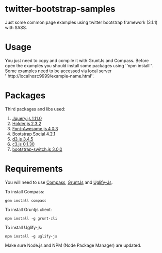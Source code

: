 twitter-bootstrap-samples
=========================

Just some common page examples using twitter bootstrap framework (3.1.1)
with SASS.

Usage
=====

You just need to copy and compile it with GruntJs and Compass.
Before open the examples you should install some packages using ''npm install''.
Some examples need to be accessed via local server ''http://localhost:9999/example-name.html''.

Packages
========

Third packages and libs used:

1. [Jquery.js 1.11.0](http://code.jquery.com/jquery-1.11.0.js)
2. [Holder.js 2.3.2](https://github.com/imsky/holder)
3. [Font-Awesome.js 4.0.3](https://github.com/FortAwesome/Font-Awesome)
4. [Bootstrap Social 4.2.1](https://github.com/lipis/bootstrap-social)
5. [d3.js 3.4.5](https://github.com/mbostock/d3)
6. [c3.js 0.1.30](https://github.com/masayuki0812/c3)
7. [bootstrap-switch.js 3.0.0](https://github.com/nostalgiaz/bootstrap-switch)

Requirements
=====

You will need to use [Compass](http://compass-style.org/), [GruntJs](gruntjs.com)
and [Uglify-Js](https://github.com/mishoo/UglifyJS2).

To install Compass:

    gem install compass

To install Gruntjs client:

    npm install -g grunt-cli

To install Uglify-js:

    npm install -g uglify-js

Make sure Node.js and NPM (Node Package Manager) are updated.
